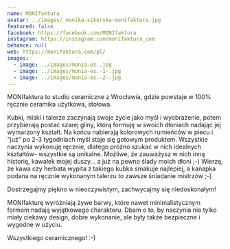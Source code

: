 ```yaml
---
name: MONIfaktura
avatar: ../images/_monika-sikorska-monifaktura.jpg
featured: false
facebook: https://facebook.com/MONIfaktura
instagram: https://instagram.com/monifaktura_com
behance: null
web: https://monifaktura.com/pl/
images:
  - image: ../images/monia-es..jpg
  - image: ../images/monia-es.-1-.jpg
  - image: ../images/monia-es.-2-.jpg
---
```

MONIfaktura to studio ceramiczne z Wrocławia, gdzie powstaje w 100% ręcznie ceramika użytkowa, stołowa. 

Kubki, miski i talerze zaczynają swoje życie jako myśl i wyobrażenie, potem przybierają postać szarej gliny, którą formuję w swoich dłoniach nadając jej wymarzony kształt. Na końcu nabierają kolorowych rumieńców w piecu i "już" po 2-3 tygodniach myśl staje się gotowym produktem. Wszystkie naczynia wykonuję ręcznie, dlatego próżno szukać w nich idealnych kształtów- wszystkie są unikalne. Możliwe, że zauważysz w nich inną historię, kawałek mojej duszy... a już na pewno ślady moich dłoni ;-) Wierzę, że kawa czy herbata wypita z takiego kubka smakuje najlepiej, a kanapka podana na ręcznie wykonanym talerzu to zawsze śniadanie mistrzów ;-)

Dostrzegajmy piękno w nieoczywistym, zachwycajmy się niedoskonałym! 

MONIfakturę wyróżniają żywe barwy, które nawet minimalistycznym formom nadają wyjątkowego charakteru. Dbam o to, by naczynia nie tylko miały ciekawy design, dobre wykonanie, ale były także bezpieczne i wygodne w użyciu. 

Wszystkiego ceramicznego! :-)